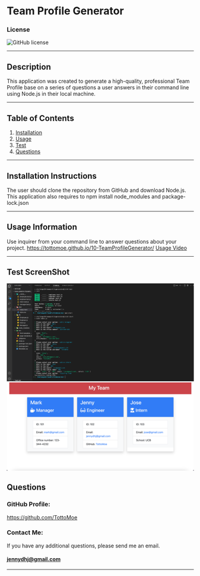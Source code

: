 # Team Profile Generator

### License
  ![GitHub license](https://img.shields.io/badge/license-MIT-blue.svg)
***

## Description
This application was created to generate a high-quality, professional Team Profile base on a series of questions a user answers in their command line using Node.js in their local machine.
***

## Table of Contents
1. [Installation](#installation)
2. [Usage](#usage)
3. [Test](#test)
4. [Questions](#questions)
***

<a name="installation"></a>
## Installation Instructions
  
The user should clone the repository from GitHub and download Node.js. This application also requires  to npm install node_modules and package-lock.json
***

<a name="usage"></a>
## Usage Information
  
Use inquirer from your command line to answer questions about your project.
https://tottomoe.github.io/10-TeamProfileGenerator/
[Usage Video](https://drive.google.com/file/d/1BQDojeTlrF7kMJtoeiTB0x5rGSjVN0B4/view)
***

<a name="test"></a>
## Test ScreenShot
![Screen-Shot1](./c10%20screenShot1.png)
![Screen-Short](./c10%20screenShot.png)

<a name="questions"></a>
## Questions
  
### GitHub Profile:
https://github.com/TottoMoe
  
### Contact Me:
If you have any additional questions, please send me an email.
#### jennydhj@gmail.com 
***